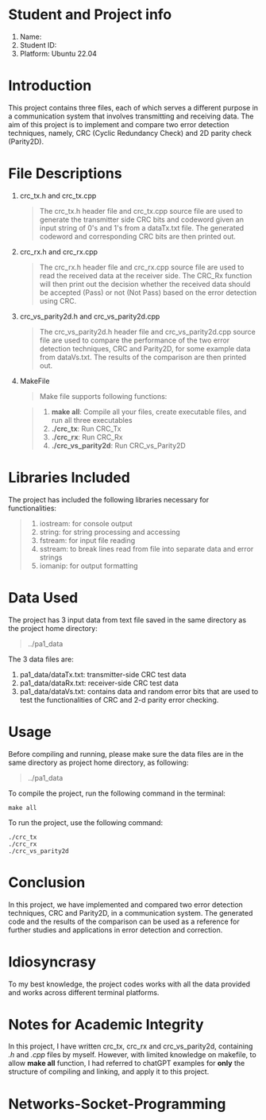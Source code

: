 # Student and Project info
1. Name: 
2. Student ID: 
3. Platform: Ubuntu 22.04


# Introduction

This project contains three files, each of which serves a different purpose in a communication system that 
involves transmitting and receiving data. The aim of this project is to implement and compare two error detection 
techniques, namely, CRC (Cyclic Redundancy Check) and 2D parity check (Parity2D).

# File Descriptions

1. crc_tx.h and crc_tx.cpp
   > The crc_tx.h header file and crc_tx.cpp source file are used to generate the transmitter side CRC bits and codeword 
given an input string of 0's and 1's from a dataTx.txt file. The generated codeword and corresponding CRC bits are 
then printed out.

2. crc_rx.h and crc_rx.cpp
   > The crc_rx.h header file and crc_rx.cpp source file are used to read the received data at the receiver side. 
The CRC_Rx function will then print out the decision whether the received data should be accepted (Pass) or not (Not Pass) 
based on the error detection using CRC.

3. crc_vs_parity2d.h and crc_vs_parity2d.cpp
   > The crc_vs_parity2d.h header file and crc_vs_parity2d.cpp source file are used to compare the performance of the two 
error detection techniques, CRC and Parity2D, for some example data from dataVs.txt. The results of the comparison are 
then printed out.

4. MakeFile
   > Make file supports following functions:

   > 1. **make all**: Compile all your files, create executable files, and run all three executables
   > 2. **./crc_tx**: Run CRC_Tx
   > 3. **./crc_rx**: Run CRC_Rx
   > 4. **./crc_vs_parity2d**: Run CRC_vs_Parity2D


# Libraries Included
The project has included the following libraries necessary for functionalities:

   > 1. iostream: for console output
   > 2. string: for string processing and accessing 
   > 3. fstream: for input file reading
   > 4. sstream: to break lines read from file into separate data and error strings
   > 5. iomanip: for output formatting

# Data Used
The project has 3 input data from text file saved in the same directory as the project home directory:
>../pa1_data

The 3 data files are:
1. pa1_data/dataTx.txt: transmitter-side CRC test data
2. pa1_data/dataRx.txt: receiver-side CRC test data
3. pa1_data/dataVs.txt: contains data and random error bits that are used to test the functionalities of CRC and 2-d parity 
error checking. 

# Usage
Before compiling and running, please make sure the data files are in the same directory as project home directory, as following:
>../pa1_data

To compile the project, run the following command in the terminal:

    make all

To run the project, use the following command:

    ./crc_tx
    ./crc_rx
    ./crc_vs_parity2d


# Conclusion

In this project, we have implemented and compared two error detection techniques, CRC and Parity2D, in a communication system. 
The generated code and the results of the comparison can be used as a reference for further studies and applications in 
error detection and correction.

# Idiosyncrasy
To my best knowledge, the project codes works with all the data provided and works across different terminal platforms.


# Notes for Academic Integrity
In this project, I have written crc_tx, crc_rx and crc_vs_parity2d, containing _.h_ and _.cpp_ files by myself. However, with 
limited knowledge on makefile, to allow **make all** function, I had referred to chatGPT examples for **only** the structure of 
compiling and linking, and apply it to this project. 
# Networks-Socket-Programming
